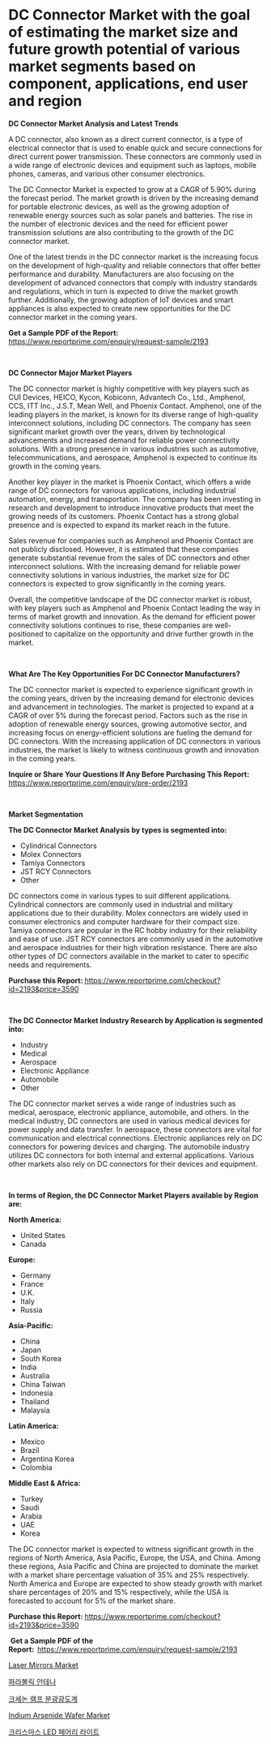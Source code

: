 <p><h1>DC Connector Market with the goal of estimating the market size and future growth potential of various market segments based on component, applications, end user and region</h1></p><p><strong>DC Connector Market Analysis and Latest Trends</strong></p>
<p><p>A DC connector, also known as a direct current connector, is a type of electrical connector that is used to enable quick and secure connections for direct current power transmission. These connectors are commonly used in a wide range of electronic devices and equipment such as laptops, mobile phones, cameras, and various other consumer electronics.</p><p>The DC Connector Market is expected to grow at a CAGR of 5.90% during the forecast period. The market growth is driven by the increasing demand for portable electronic devices, as well as the growing adoption of renewable energy sources such as solar panels and batteries. The rise in the number of electronic devices and the need for efficient power transmission solutions are also contributing to the growth of the DC connector market.</p><p>One of the latest trends in the DC connector market is the increasing focus on the development of high-quality and reliable connectors that offer better performance and durability. Manufacturers are also focusing on the development of advanced connectors that comply with industry standards and regulations, which in turn is expected to drive the market growth further. Additionally, the growing adoption of IoT devices and smart appliances is also expected to create new opportunities for the DC connector market in the coming years.</p></p>
<p><strong>Get a Sample PDF of the Report:&nbsp;</strong> <a href="https://www.reportprime.com/enquiry/request-sample/2193">https://www.reportprime.com/enquiry/request-sample/2193</a></p>
<p>&nbsp;</p>
<p><strong>DC Connector Major Market Players</strong></p>
<p><p>The DC connector market is highly competitive with key players such as CUI Devices, HEICO, Kycon, Kobiconn, Advantech Co., Ltd., Amphenol, CCS, ITT Inc., J.S.T, Mean Well, and Phoenix Contact. Amphenol, one of the leading players in the market, is known for its diverse range of high-quality interconnect solutions, including DC connectors. The company has seen significant market growth over the years, driven by technological advancements and increased demand for reliable power connectivity solutions. With a strong presence in various industries such as automotive, telecommunications, and aerospace, Amphenol is expected to continue its growth in the coming years.</p><p>Another key player in the market is Phoenix Contact, which offers a wide range of DC connectors for various applications, including industrial automation, energy, and transportation. The company has been investing in research and development to introduce innovative products that meet the growing needs of its customers. Phoenix Contact has a strong global presence and is expected to expand its market reach in the future.</p><p>Sales revenue for companies such as Amphenol and Phoenix Contact are not publicly disclosed. However, it is estimated that these companies generate substantial revenue from the sales of DC connectors and other interconnect solutions. With the increasing demand for reliable power connectivity solutions in various industries, the market size for DC connectors is expected to grow significantly in the coming years.</p><p>Overall, the competitive landscape of the DC connector market is robust, with key players such as Amphenol and Phoenix Contact leading the way in terms of market growth and innovation. As the demand for efficient power connectivity solutions continues to rise, these companies are well-positioned to capitalize on the opportunity and drive further growth in the market.</p></p>
<p>&nbsp;</p>
<p><strong>What Are The Key Opportunities For DC Connector Manufacturers?</strong></p>
<p><p>The DC connector market is expected to experience significant growth in the coming years, driven by the increasing demand for electronic devices and advancement in technologies. The market is projected to expand at a CAGR of over 5% during the forecast period. Factors such as the rise in adoption of renewable energy sources, growing automotive sector, and increasing focus on energy-efficient solutions are fueling the demand for DC connectors. With the increasing application of DC connectors in various industries, the market is likely to witness continuous growth and innovation in the coming years.</p></p>
<p><strong>Inquire or Share Your Questions If Any Before Purchasing This Report:</strong> <a href="https://www.reportprime.com/enquiry/pre-order/2193">https://www.reportprime.com/enquiry/pre-order/2193</a></p>
<p>&nbsp;</p>
<p><strong>Market Segmentation</strong></p>
<p><strong>The DC Connector Market Analysis by types is segmented into:</strong></p>
<p><ul><li>Cylindrical Connectors</li><li>Molex Connectors</li><li>Tamiya Connectors</li><li>JST RCY Connectors</li><li>Other</li></ul></p>
<p><p>DC connectors come in various types to suit different applications. Cylindrical connectors are commonly used in industrial and military applications due to their durability. Molex connectors are widely used in consumer electronics and computer hardware for their compact size. Tamiya connectors are popular in the RC hobby industry for their reliability and ease of use. JST RCY connectors are commonly used in the automotive and aerospace industries for their high vibration resistance. There are also other types of DC connectors available in the market to cater to specific needs and requirements.</p></p>
<p><strong>Purchase this Report:&nbsp;</strong><a href="https://www.reportprime.com/checkout?id=2193&price=3590">https://www.reportprime.com/checkout?id=2193&price=3590</a></p>
<p>&nbsp;</p>
<p><strong>The DC Connector Market Industry Research by Application is segmented into:</strong></p>
<p><ul><li>Industry</li><li>Medical</li><li>Aerospace</li><li>Electronic Appliance</li><li>Automobile</li><li>Other</li></ul></p>
<p><p>The DC connector market serves a wide range of industries such as medical, aerospace, electronic appliance, automobile, and others. In the medical industry, DC connectors are used in various medical devices for power supply and data transfer. In aerospace, these connectors are vital for communication and electrical connections. Electronic appliances rely on DC connectors for powering devices and charging. The automobile industry utilizes DC connectors for both internal and external applications. Various other markets also rely on DC connectors for their devices and equipment.</p></p>
<p>&nbsp;</p>
<p><strong>In terms of Region, the DC Connector Market Players available by Region are:</strong></p>
<p>
    <p> <strong> North America: </strong>
        <ul>
            <li>United States</li>
            <li>Canada</li>
        </ul>
        </p> 
    <p> <strong> Europe: </strong>
        <ul>
            <li>Germany</li>
            <li>France</li>
            <li>U.K.</li>
            <li>Italy</li>
            <li>Russia</li>
        </ul>
        </p> 
    <p> <strong> Asia-Pacific: </strong>
        <ul>
            <li>China</li>
            <li>Japan</li>
            <li>South Korea</li>
            <li>India</li>
            <li>Australia</li>
            <li>China Taiwan</li>
            <li>Indonesia</li>
            <li>Thailand</li>
            <li>Malaysia</li>
        </ul>
        </p> 
    <p> <strong> Latin America: </strong>
        <ul>
            <li>Mexico</li>
            <li>Brazil</li>
            <li>Argentina Korea</li>
            <li>Colombia</li>
        </ul>
        </p> 
    <p> <strong> Middle East & Africa: </strong>
        <ul>
            <li>Turkey</li>
            <li>Saudi</li>
            <li>Arabia</li>
            <li>UAE</li>
            <li>Korea</li>
        </ul>
    </p>
    </p>
<p><p>The DC connector market is expected to witness significant growth in the regions of North America, Asia Pacific, Europe, the USA, and China. Among these regions, Asia Pacific and China are projected to dominate the market with a market share percentage valuation of 35% and 25% respectively. North America and Europe are expected to show steady growth with market share percentages of 20% and 15% respectively, while the USA is forecasted to account for 5% of the market share.</p></p>
<p><strong>Purchase this Report: </strong><a href="https://www.reportprime.com/checkout?id=2193&price=3590">https://www.reportprime.com/checkout?id=2193&price=3590</a></p>
<p>&nbsp;<strong>Get a Sample PDF of the Report:&nbsp;&nbsp;</strong><a href="https://www.reportprime.com/enquiry/request-sample/2193">https://www.reportprime.com/enquiry/request-sample/2193</a></p>
<p><strong></strong></p>
<p><p><a href="https://github.com/nathandecarvalho/Market-Research-Report-List-2/blob/main/laser-mirrors-market.md">Laser Mirrors Market</a></p><p><a href="https://github.com/JackieFauhey9089475/Market-Research-Report-List-1/blob/main/204580810218.md">파라볼릭 안테나</a></p><p><a href="https://medium.com/@joshuapierce88/%EC%A0%9C%EB%85%BC-%EB%9E%A8%ED%94%84-%EB%B6%84%EA%B4%91%EA%B4%91%EB%8F%84%EA%B3%84-%EC%8B%9C%EC%9E%A5-%EC%A0%90%EC%9C%A0%EC%9C%A8-%EB%B3%80%ED%99%94-%EB%B0%8F-%EC%8B%9C%EC%9E%A5-%EC%84%B1%EC%9E%A5-%ED%8A%B8%EB%A0%8C%EB%93%9C-2024-2031-a459ffe69ca5">크세논 램프 분광광도계</a></p><p><a href="https://github.com/kosella/Market-Research-Report-List-2/blob/main/indium-arsenide-wafer-market.md">Indium Arsenide Wafer Market</a></p><p><a href="https://medium.com/@emmettsaynford43546/%ED%81%AC%EB%A6%AC%EC%8A%A4%EB%A7%88%EC%8A%A4-led-%ED%8E%98%EC%96%B4%EB%A6%AC-%EC%A1%B0%EB%AA%85-%EC%8B%9C%EC%9E%A5-%EA%B7%9C%EB%AA%A8-cagr-%ED%8A%B8%EB%A0%8C%EB%93%9C-2024-2030-de6737067529">크리스마스 LED 페어리 라이트</a></p></p>